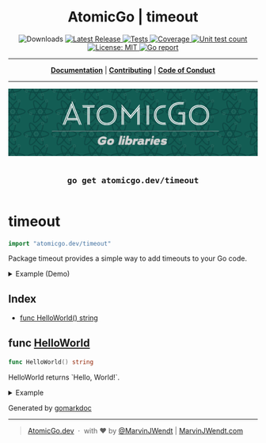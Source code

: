 <h1 align="center">AtomicGo | timeout</h1>

<p align="center">
<img src="https://img.shields.io/endpoint?url=https%3A%2F%2Fatomicgo.dev%2Fapi%2Fshields%2Ftimeout&style=flat-square" alt="Downloads">

<a href="https://github.com/atomicgo/timeout/releases">
<img src="https://img.shields.io/github/v/release/atomicgo/timeout?style=flat-square" alt="Latest Release">
</a>

<a href="https://codecov.io/gh/atomicgo/timeout" target="_blank">
<img src="https://img.shields.io/github/actions/workflow/status/atomicgo/timeout/go.yml?style=flat-square" alt="Tests">
</a>

<a href="https://codecov.io/gh/atomicgo/timeout" target="_blank">
<img src="https://img.shields.io/codecov/c/gh/atomicgo/timeout?color=magenta&logo=codecov&style=flat-square" alt="Coverage">
</a>

<a href="https://codecov.io/gh/atomicgo/timeout">
<!-- unittestcount:start --><img src="https://img.shields.io/badge/Unit_Tests-0-magenta?style=flat-square" alt="Unit test count"><!-- unittestcount:end -->
</a>

<a href="https://opensource.org/licenses/MIT" target="_blank">
<img src="https://img.shields.io/badge/License-MIT-yellow.svg?style=flat-square" alt="License: MIT">
</a>
  
<a href="https://goreportcard.com/report/github.com/atomicgo/timeout" target="_blank">
<img src="https://goreportcard.com/badge/github.com/atomicgo/timeout?style=flat-square" alt="Go report">
</a>   

</p>

---

<p align="center">
<strong><a href="https://pkg.go.dev/atomicgo.dev/timeout#section-documentation" target="_blank">Documentation</a></strong>
|
<strong><a href="https://github.com/atomicgo/atomicgo/blob/main/CONTRIBUTING.md" target="_blank">Contributing</a></strong>
|
<strong><a href="https://github.com/atomicgo/atomicgo/blob/main/CODE_OF_CONDUCT.md" target="_blank">Code of Conduct</a></strong>
</p>

---

<p align="center">
  <img src="https://raw.githubusercontent.com/atomicgo/atomicgo/main/assets/header.png" alt="AtomicGo">
</p>

<p align="center">
<table>
<tbody>
</tbody>
</table>
</p>
<h3  align="center"><pre>go get atomicgo.dev/timeout</pre></h3>
<p align="center">
<table>
<tbody>
</tbody>
</table>
</p>

<!-- gomarkdoc:embed:start -->

<!-- Code generated by gomarkdoc. DO NOT EDIT -->

# timeout

```go
import "atomicgo.dev/timeout"
```

Package timeout provides a simple way to add timeouts to your Go code.

<details><summary>Example (Demo)</summary>
<p>



```go
fmt.Println(timeout.HelloWorld())
// Output: Hello, World!
```

#### Output

```
Hello, World!
```

</p>
</details>

## Index

- [func HelloWorld\(\) string](<#HelloWorld>)


<a name="HelloWorld"></a>
## func [HelloWorld](<https://github.com/atomicgo/timeout/blob/main/timeout.go#L4>)

```go
func HelloWorld() string
```

HelloWorld returns \`Hello, World\!\`.

<details><summary>Example</summary>
<p>



```go
fmt.Println(timeout.HelloWorld())
// Output: Hello, World!
```

#### Output

```
Hello, World!
```

</p>
</details>

Generated by [gomarkdoc](<https://github.com/princjef/gomarkdoc>)


<!-- gomarkdoc:embed:end -->

---

> [AtomicGo.dev](https://atomicgo.dev) &nbsp;&middot;&nbsp;
> with ❤️ by [@MarvinJWendt](https://github.com/MarvinJWendt) |
> [MarvinJWendt.com](https://marvinjwendt.com)
